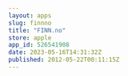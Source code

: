 ```yaml
---
layout: apps
slug: finnno
title: "FINN.no"
store: apple
app_id: 526541908
date: 2023-05-16T14:31:32Z
published: 2012-05-22T00:11:15Z
---
```


